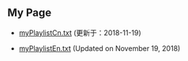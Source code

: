 ## My Page


- [myPlaylistCn.txt](https://tvplayersupport.github.io/OnlyForMe/myPlaylistCn.txt.zip) (更新于：2018-11-19)

- [myPlaylistEn.txt](https://tvplayersupport.github.io/OnlyForMe/myPlaylistEn.txt.zip) (Updated on November 19, 2018)

